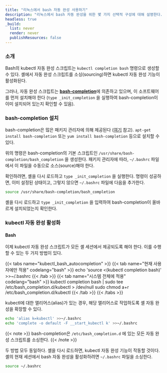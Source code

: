 ```yaml
---
title: "리눅스에서 bash 자동 완성 사용하기"
description: "리눅스에서 bash 자동 완성을 위한 몇 가지 선택적 구성에 대해 설명한다."
headless: true
_build:
  list: never
  render: never
  publishResources: false
---
```


### 소개

Bash의 kubectl 자동 완성 스크립트는 `kubectl completion bash` 명령으로 생성할 수 있다.
셸에서 자동 완성 스크립트를 소싱(sourcing)하면 kubectl 자동 완성 기능이 활성화된다.

그러나, 자동 완성 스크립트는
[**bash-completion**](https://github.com/scop/bash-completion)에 의존하고 있으며,
이 소프트웨어를 먼저 설치해야 한다
(`type _init_completion` 을 실행하여 bash-completion이 이미 설치되어 있는지 확인할 수 있음).

### bash-completion 설치

bash-completion은 많은 패키지 관리자에 의해 제공된다
([여기](https://github.com/scop/bash-completion#installation) 참고).
`apt-get install bash-completion` 또는 `yum install bash-completion` 등으로 설치할 수 있다.

위의 명령은 bash-completion의 기본 스크립트인
`/usr/share/bash-completion/bash_completion` 을 생성한다. 패키지 관리자에 따라,
`~/.bashrc` 파일에서 이 파일을 수동으로 소스(source)해야 한다.

확인하려면, 셸을 다시 로드하고 `type _init_completion` 을 실행한다.
명령이 성공하면, 이미 설정된 상태이고, 그렇지 않으면 `~/.bashrc` 파일에 다음을 추가한다.

```bash
source /usr/share/bash-completion/bash_completion
```

셸을 다시 로드하고 `type _init_completion` 을 입력하여 bash-completion이 올바르게 설치되었는지 확인한다.

### kubectl 자동 완성 활성화

#### Bash

이제 kubectl 자동 완성 스크립트가 모든 셸 세션에서 
제공되도록 해야 한다. 이를 수행할 수 있는 두 가지 방법이 있다.

{{< tabs name="kubectl_bash_autocompletion" >}}
{{< tab name="현재 사용자에만 적용" codelang="bash" >}}
echo 'source <(kubectl completion bash)' >>~/.bashrc
{{< /tab >}}
{{< tab name="시스템 전체에 적용" codelang="bash" >}}
kubectl completion bash | sudo tee /etc/bash_completion.d/kubectl > /dev/null
sudo chmod a+r /etc/bash_completion.d/kubectl
{{< /tab >}}
{{< /tabs >}}

kubectl에 대한 앨리어스(alias)가 있는 경우, 해당 앨리어스로 작업하도록 셸 자동 완성을 확장할 수 있다.

```bash
echo 'alias k=kubectl' >>~/.bashrc
echo 'complete -o default -F __start_kubectl k' >>~/.bashrc
```

{{< note >}}
bash-completion은 `/etc/bash_completion.d` 에 있는 모든 자동 완성 스크립트를 소싱한다.
{{< /note >}}

두 방법 모두 동일하다. 셸을 다시 로드하면, kubectl 자동 완성 기능이 작동할 것이다.
셸의 현재 세션에서 bash 자동 완성을 활성화하려면 `~/.bashrc` 파일을 소싱한다.

```bash
source ~/.bashrc
```
